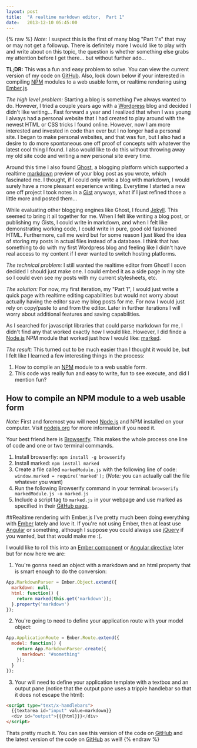 ```yaml
---
layout: post
title:  "A realtime markdown editor,  Part 1"
date:   2013-12-10 05:45:00
---
```

{% raw %}
_Note:_ I suspect this is the first of many blog "Part 1's" that may or may not get a followup.  There is definitely more I would like to play with and write about on this topic, the question is whether something else grabs my attention before I get there... but without further ado...

**TL;DR:**  This was a fun and easy problem to solve.  You can view the current version of my code on [GitHub](https://github.com/jimmay5469/EmberMarkdownParser).  Also, look down below if your interested in compiling [NPM](https://npmjs.org/) modules to a web usable form, or realtime rendering using [Ember.js](http://emberjs.com/).

_The high level problem:_ Starting a blog is something I've always wanted to do.  However, I tried a couple years ago with a [Wordpress](http://wordpress.com/) blog and decided I didn't like writing... Fast forward a year and I realized that when I was young I always had a personal website that I had created to play around with the newest HTML or CSS tricks I found online.  However, now I am more interested and invested in code than ever but I no longer had a personal site.  I began to make personal websites, and that was fun, but I also had a desire to do more spontaneous one off proof of concepts with whatever the latest cool thing I found.  I also would like to do this without throwing away my old site code and writing a new personal site every time.

Around this time I also found [Ghost](https://ghost.org/), a blogging platform which supported a realtime [markdown](http://en.wikipedia.org/wiki/Markdown) preview of your blog post as you wrote, which fascinated me.  I thought, if I could only write a blog with markdown, I would surely have a more pleasant experience writing.  Everytime I started a new one off project I took notes in a [Gist](https://gist.github.com/) anyways, what if I just refined those a little more and posted them...

While evaluating other blogging engines like Ghost, I found [Jekyll](http://jekyllrb.com/).  This seemed to bring it all together for me.  When I felt like writing a blog post, or publishing my Gists, I could write in markdown, and when I felt like demonstrating working code, I could write in pure, good old fashioned HTML.  Furthermore, call me weird but for some reason I just liked the idea of storing my posts in actual files instead of a database.  I think that has something to do with my first Wordpress blog and feeling like I didn't have real access to my content if I ever wanted to switch hosting platforms.

_The technical problem:_ I still wanted the realtime editor from Ghost!  I soon decided I should just make one.  I could embed it as a side page in my site so I could even see my posts with my current stylesheets, etc.

_The solution:_ For now, my first iteration, my "Part 1", I would just write a quick page with realtime editing capabilities but would not worry about actually having the editor save my blog posts for me.  For now I would just rely on copy/paste to and from the editor.  Later in further iterations I will worry about additional features and saving capabilities.

As I searched for javascript libraries that could parse markdown for me, I didn't find any that worked exactly how I would like.  However, I did finde a [Node.js](http://nodejs.org/) NPM module that worked just how I would like: [marked](https://github.com/chjj/marked).

_The result:_ This turned out to be much easier than I thought it would be, but I felt like I learned a few interesting things in the process:

1. How to compile an [NPM](https://npmjs.org/) module to a web usable form.
2. This code was really fun and easy to write, fun to see execute, and did I mention fun?

## How to compile an NPM module to a web usable form
_Note:_ First and foremost you will need [Node.js](http://nodejs.org/) and NPM installed on your computer.  Visit [nodejs.org](http://nodejs.org/) for more information if you need it.

Your best friend here is [Browserify](http://browserify.org/).  This makes the whole process one line of code and one or two terminal commands.

1. Install browserfiy: `npm install -g browserify`
2. Install marked: `npm install marked`
3. Create a file called `markedModule.js` with the following line of code: `window.marked = require('marked');`  (_Note:_ you can actually call the file whatever you want)
4. Run the following Browserify command in your terminal: `browserify markedModule.js -o marked.js`
5. Include a script tag to `marked.js` in your webpage and use marked as specified in their [GitHub page](https://github.com/chjj/marked).

##Realtime rendering with Ember.js
I've pretty much been doing everything with [Ember](http://emberjs.com/) lately and love it.  If you're not using Ember, then at least use [Angular](http://angularjs.org/) or something, although I suppose you could always use [jQuery](http://jquery.com/) if you wanted, but that would make me :(.

I would like to roll this into an [Ember component](http://emberjs.com/api/classes/Ember.Component.html) or [Angular directive](http://docs.angularjs.org/guide/directive) later but for now here we are:

1. You're gonna need an object with a markdown and an html property that is smart enough to do the conversion:
```js
App.MarkdownParser = Ember.Object.extend({
  markdown: null,
  html: function() {
    return marked(this.get('markdown'));
  }.property('markdown')
});
```
2. You're going to need to define your application route with your model object:
```js
App.ApplicationRoute = Ember.Route.extend({
  model: function() {
    return App.MarkdownParser.create({
      markdown: "#something"
    });
  }
});
```
3. Your will need to define your application template with a textbox and an output pane (notice that the output pane uses a tripple handlebar so that it does not escape the html):
```html
<script type="text/x-handlebars">
  {{textarea id="input" value=markdown}}
  <div id="output">{{{html}}}</div>
</script>
```

Thats pretty much it.  You can see this version of the code on [GitHub](https://github.com/jimmay5469/EmberMarkdownParser/tree/9a4b8689c77ff8c8eff5d833d4f674be8c776b5a/index.html) and the latest version of the code on [GitHub](https://github.com/jimmay5469/EmberMarkdownParser) as well!
{% endraw %}
